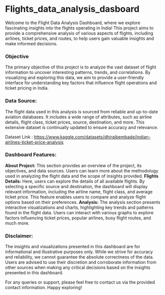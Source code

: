 # Flights_data_analysis_dasboard

Welcome to the Flight Data Analysis Dashboard, where we explore fascinating insights into the flights operating in India! This project aims to provide a comprehensive analysis of various aspects of flights, including airlines, ticket prices, and routes, to help users gain valuable insights and make informed decisions.

### Objective
The primary objective of this project is to analyze the vast dataset of flight information to uncover interesting patterns, trends, and correlations. By visualizing and exploring this data, we aim to provide a user-friendly interface for understanding key factors that influence flight operations and ticket pricing in India.

### Data Source:
The flight data used in this analysis is sourced from reliable and up-to-date aviation databases. It includes a wide range of attributes, such as airline details, flight class, ticket prices, source, destination, and more. This extensive dataset is continually updated to ensure accuracy and relevance.

Dataset Link : https://www.kaggle.com/datasets/dhirajbembade/indian-airlines-ticket-price-analysis

### Dashboard Features:
**About Project:** This section provides an overview of the project, its objectives, and data sources. Users can learn more about the methodology used in analyzing the flight data and the scope of insights provided.
**Flights Details:** Here, users can explore the details of all available flights. By selecting a specific source and destination, the dashboard will display relevant information, including the airline name, flight class, and average ticket price. This feature enables users to compare and analyze flight options based on their preferences.
**Analysis:** The analysis section presents interactive visualizations and charts, highlighting key trends and patterns found in the flight data. Users can interact with various graphs to explore factors influencing ticket prices, popular airlines, busy flight routes, and much more.
### Disclaimer:
The insights and visualizations presented in this dashboard are for informational and illustrative purposes only. While we strive for accuracy and reliability, we cannot guarantee the absolute correctness of the data. Users are advised to use their discretion and corroborate information from other sources when making any critical decisions based on the insights presented in this dashboard.

For any queries or support, please feel free to contact us via the provided contact information. Happy exploring!
